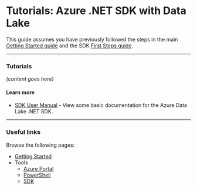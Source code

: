 # Tutorials: Azure .NET SDK with Data Lake

This guide assumes you have previously followed the steps in the main [Getting Started guide](../GettingStarted.md) and the SDK [First Steps guide](FirstSteps.md).

------------

### Tutorials

*(content goes here)*

#### Learn more
* [SDK User Manual](UserManual.md) - View some basic documentation for the Azure Data Lake .NET SDK.

------------

### Useful links

Browse the following pages:

* [Getting Started](../GettingStarted.md)
* Tools
    * [Azure Portal](../AzurePortal/FirstSteps.md)
    * [PowerShell](../PowerShell/FirstSteps.md)
    * [SDK](../SDK/FirstSteps.md)

